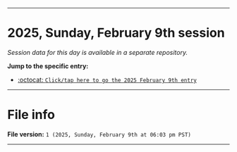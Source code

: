 
***

# 2025, Sunday, February 9th session

_Session data for this day is available in a separate repository._

**Jump to the specific entry:**

- [:octocat: `Click/tap here to go the 2025 February 9th entry`](https://github.com/seanpm2001/SeansLifeArchive_Images_TinyTower_Y2025/tree/SeansLifeArchive_Images_TinyTower_Y2025_Main-dev/2025/02_February/09/)

***

# File info

**File version:** `1 (2025, Sunday, February 9th at 06:03 pm PST)`

***
